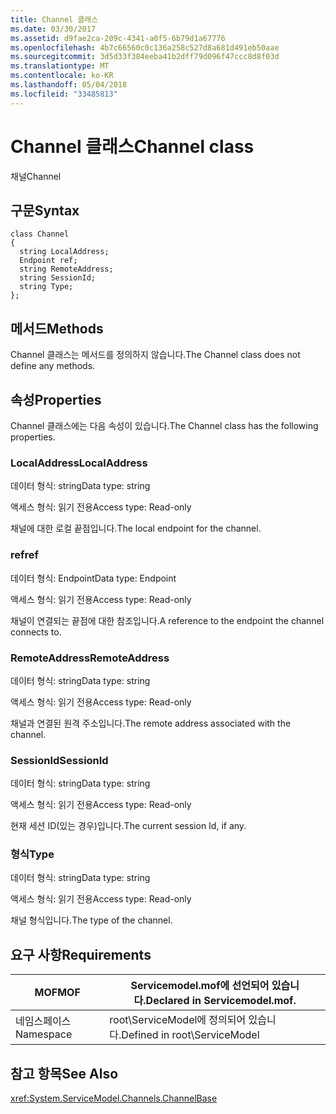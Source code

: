 ```yaml
---
title: Channel 클래스
ms.date: 03/30/2017
ms.assetid: d9fae2ca-209c-4341-a0f5-6b79d1a67776
ms.openlocfilehash: 4b7c66560c0c136a258c527d8a681d491eb50aae
ms.sourcegitcommit: 3d5d33f384eeba41b2dff79d096f47ccc8d8f03d
ms.translationtype: MT
ms.contentlocale: ko-KR
ms.lasthandoff: 05/04/2018
ms.locfileid: "33485813"
---
```

# <a name="channel-class"></a><span data-ttu-id="33dfc-102">Channel 클래스</span><span class="sxs-lookup"><span data-stu-id="33dfc-102">Channel class</span></span>
<span data-ttu-id="33dfc-103">채널</span><span class="sxs-lookup"><span data-stu-id="33dfc-103">Channel</span></span>  
  
## <a name="syntax"></a><span data-ttu-id="33dfc-104">구문</span><span class="sxs-lookup"><span data-stu-id="33dfc-104">Syntax</span></span>  
  
```  
class Channel  
{  
  string LocalAddress;  
  Endpoint ref;  
  string RemoteAddress;  
  string SessionId;  
  string Type;  
};  
```  
  
## <a name="methods"></a><span data-ttu-id="33dfc-105">메서드</span><span class="sxs-lookup"><span data-stu-id="33dfc-105">Methods</span></span>  
 <span data-ttu-id="33dfc-106">Channel 클래스는 메서드를 정의하지 않습니다.</span><span class="sxs-lookup"><span data-stu-id="33dfc-106">The Channel class does not define any methods.</span></span>  
  
## <a name="properties"></a><span data-ttu-id="33dfc-107">속성</span><span class="sxs-lookup"><span data-stu-id="33dfc-107">Properties</span></span>  
 <span data-ttu-id="33dfc-108">Channel 클래스에는 다음 속성이 있습니다.</span><span class="sxs-lookup"><span data-stu-id="33dfc-108">The Channel class has the following properties.</span></span>  
  
### <a name="localaddress"></a><span data-ttu-id="33dfc-109">LocalAddress</span><span class="sxs-lookup"><span data-stu-id="33dfc-109">LocalAddress</span></span>  
 <span data-ttu-id="33dfc-110">데이터 형식: string</span><span class="sxs-lookup"><span data-stu-id="33dfc-110">Data type: string</span></span>  
  
 <span data-ttu-id="33dfc-111">액세스 형식: 읽기 전용</span><span class="sxs-lookup"><span data-stu-id="33dfc-111">Access type: Read-only</span></span>  
  
 <span data-ttu-id="33dfc-112">채널에 대한 로컬 끝점입니다.</span><span class="sxs-lookup"><span data-stu-id="33dfc-112">The local endpoint for the channel.</span></span>  
  
### <a name="ref"></a><span data-ttu-id="33dfc-113">ref</span><span class="sxs-lookup"><span data-stu-id="33dfc-113">ref</span></span>  
 <span data-ttu-id="33dfc-114">데이터 형식: Endpoint</span><span class="sxs-lookup"><span data-stu-id="33dfc-114">Data type: Endpoint</span></span>  
  
 <span data-ttu-id="33dfc-115">액세스 형식: 읽기 전용</span><span class="sxs-lookup"><span data-stu-id="33dfc-115">Access type: Read-only</span></span>  
  
 <span data-ttu-id="33dfc-116">채널이 연결되는 끝점에 대한 참조입니다.</span><span class="sxs-lookup"><span data-stu-id="33dfc-116">A reference to the endpoint the channel connects to.</span></span>  
  
### <a name="remoteaddress"></a><span data-ttu-id="33dfc-117">RemoteAddress</span><span class="sxs-lookup"><span data-stu-id="33dfc-117">RemoteAddress</span></span>  
 <span data-ttu-id="33dfc-118">데이터 형식: string</span><span class="sxs-lookup"><span data-stu-id="33dfc-118">Data type: string</span></span>  
  
 <span data-ttu-id="33dfc-119">액세스 형식: 읽기 전용</span><span class="sxs-lookup"><span data-stu-id="33dfc-119">Access type: Read-only</span></span>  
  
 <span data-ttu-id="33dfc-120">채널과 연결된 원격 주소입니다.</span><span class="sxs-lookup"><span data-stu-id="33dfc-120">The remote address associated with the channel.</span></span>  
  
### <a name="sessionid"></a><span data-ttu-id="33dfc-121">SessionId</span><span class="sxs-lookup"><span data-stu-id="33dfc-121">SessionId</span></span>  
 <span data-ttu-id="33dfc-122">데이터 형식: string</span><span class="sxs-lookup"><span data-stu-id="33dfc-122">Data type: string</span></span>  
  
 <span data-ttu-id="33dfc-123">액세스 형식: 읽기 전용</span><span class="sxs-lookup"><span data-stu-id="33dfc-123">Access type: Read-only</span></span>  
  
 <span data-ttu-id="33dfc-124">현재 세션 ID(있는 경우)입니다.</span><span class="sxs-lookup"><span data-stu-id="33dfc-124">The current session Id, if any.</span></span>  
  
### <a name="type"></a><span data-ttu-id="33dfc-125">형식</span><span class="sxs-lookup"><span data-stu-id="33dfc-125">Type</span></span>  
 <span data-ttu-id="33dfc-126">데이터 형식: string</span><span class="sxs-lookup"><span data-stu-id="33dfc-126">Data type: string</span></span>  
  
 <span data-ttu-id="33dfc-127">액세스 형식: 읽기 전용</span><span class="sxs-lookup"><span data-stu-id="33dfc-127">Access type: Read-only</span></span>  
  
 <span data-ttu-id="33dfc-128">채널 형식입니다.</span><span class="sxs-lookup"><span data-stu-id="33dfc-128">The type of the channel.</span></span>  
  
## <a name="requirements"></a><span data-ttu-id="33dfc-129">요구 사항</span><span class="sxs-lookup"><span data-stu-id="33dfc-129">Requirements</span></span>  
  
|<span data-ttu-id="33dfc-130">MOF</span><span class="sxs-lookup"><span data-stu-id="33dfc-130">MOF</span></span>|<span data-ttu-id="33dfc-131">Servicemodel.mof에 선언되어 있습니다.</span><span class="sxs-lookup"><span data-stu-id="33dfc-131">Declared in Servicemodel.mof.</span></span>|  
|---------|-----------------------------------|  
|<span data-ttu-id="33dfc-132">네임스페이스</span><span class="sxs-lookup"><span data-stu-id="33dfc-132">Namespace</span></span>|<span data-ttu-id="33dfc-133">root\ServiceModel에 정의되어 있습니다.</span><span class="sxs-lookup"><span data-stu-id="33dfc-133">Defined in root\ServiceModel</span></span>|  
  
## <a name="see-also"></a><span data-ttu-id="33dfc-134">참고 항목</span><span class="sxs-lookup"><span data-stu-id="33dfc-134">See Also</span></span>  
 <xref:System.ServiceModel.Channels.ChannelBase>
